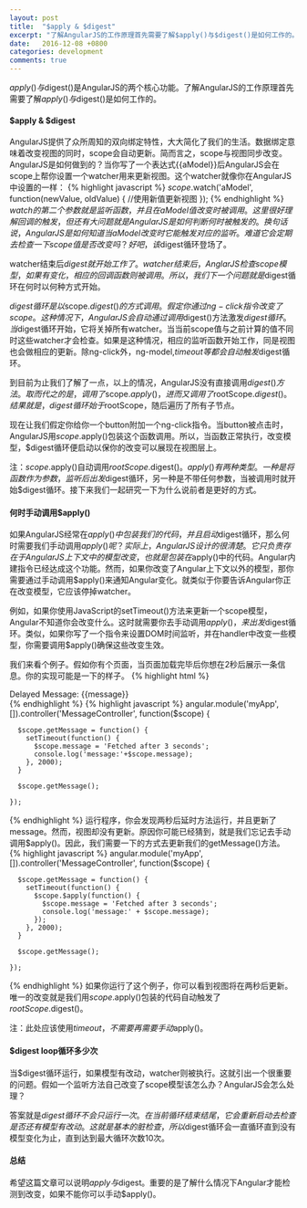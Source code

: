 ```yaml
---
layout: post
title:  "$apply & $digest"
excerpt: "了解AngularJS的工作原理首先需要了解$apply()与$digest()是如何工作的。"
date:   2016-12-08 +0800
categories: development
comments: true
---
```


$apply()与$digest()是AngularJS的两个核心功能。了解AngularJS的工作原理首先需要了解$apply()与$digest()是如何工作的。

#### $apply & $digest

AngularJS提供了众所周知的双向绑定特性，大大简化了我们的生活。数据绑定意味着改变视图的同时，scope会自动更新。简而言之，scope与视图同步改变。AngularJS是如何做到的？当你写了一个表达式{{aModel}}后AngularJS会在scope上帮你设置一个watcher用来更新视图。这个watcher就像你在AngularJS中设置的一样：
{% highlight javascript %}
$scope.$watch('aModel', function(newValue, oldValue) {
  //使用新值更新视图
});
{% endhighlight %}
$watch的第二个参数就是监听函数，并且在aModel值改变时被调用。这里很好理解回调的触发，但还有大问题就是AngularJS是如何判断何时被触发的。换句话说，AngularJS是如何知道当aModel改变时它能触发对应的监听。难道它会定期去检查一下scope值是否改变吗？好吧，该$digest循环登场了。

watcher结束后$digest就开始工作了。watcher结束后，AnglarJS检查scope模型，如果有变化，相应的回调函数则被调用。所以，我们下一个问题就是$digest循环在何时以何种方式开始。

$digest循环是以$scope.$digest()的方式调用。假定你通过ng-click指令改变了scope。这种情况下，AngularJS会自动通过调用$digest()方法激发$digest循环。当$digest循环开始，它将关掉所有watcher。当当前scope值与之前计算的值不同时这些watcher才会检查。如果是这种情况，相应的监听函数开始工作，同是视图也会做相应的更新。除ng-click外，ng-model,$timeout等都会自动触发$digest循环。

到目前为止我们了解了一点，以上的情况，AngularJS没有直接调用$digest()方法。取而代之的是，调用了$scope.$apply()，进而又调用了$rootScope.$digest()。结果就是，digest循环始于$rootScope，随后遍历了所有子节点。

现在让我们假定你给你一个button附加一个ng-click指令。当button被点击时，AngularJS用$scope.$apply()包装这个函数调用。所以，当函数正常执行，改变模型，$digest循环便启动以保你的改变可以展现在视图层上。

注：$scope.$apply()自动调用$rootScope.$digest()。$apply()有两种类型。一种是将函数作为参数，监听后出发$digest循环，另一种是不带任何参数，当被调用时就开始$digest循环。接下来我们一起研究一下为什么说前者是更好的方式。

#### 何时手动调用$apply()

如果AngularJS经常在$apply()中包装我们的代码，并且启动$digest循环，那么何时需要我们手动调用$apply()呢？实际上，AngularJS设计的很清楚。它只负责存在于AngularJS上下文中的模型改变，也就是包装在$apply()中的代码。Angular内建指令已经达成这个功能。然而，如果你改变了Angular上下文以外的模型，那你需要通过手动调用$apply()来通知Angular变化。就类似于你要告诉Angular你正在改变模型，它应该停掉watcher。

例如，如果你使用JavaScript的setTimeout()方法来更新一个scope模型，Angular不知道你会改变什么。这时就需要你去手动调用$apply()，来出发$digest循环。类似，如果你写了一个指令来设置DOM时间监听，并在handler中改变一些模型，你需要调用$apply()确保这些改变生效。

我们来看个例子。假如你有个页面，当页面加载完毕后你想在2秒后展示一条信息。你的实现可能是一下的样子。
{% highlight html %}
<body ng-app="myApp">
   <div ng-controller="MessageController">
     Delayed Message: {{message}}
   </div>  
</body>
{% endhighlight %}
{% highlight javascript %}
angular.module('myApp',[]).controller('MessageController', function($scope) {
    
      $scope.getMessage = function() {
        setTimeout(function() {
          $scope.message = 'Fetched after 3 seconds';
          console.log('message:'+$scope.message);
        }, 2000);
      }
      
      $scope.getMessage();
    
    });
{% endhighlight %}
运行程序，你会发现两秒后延时方法运行，并且更新了message。然而，视图却没有更新。原因你可能已经猜到，就是我们忘记去手动调用$apply()。因此，我们需要一下的方式去更新我们的getMessage()方法。
{% highlight javascript %}
angular.module('myApp',[]).controller('MessageController', function($scope) {
    
      $scope.getMessage = function() {
        setTimeout(function() {
          $scope.$apply(function() {
            $scope.message = 'Fetched after 3 seconds'; 
            console.log('message:' + $scope.message);
          });
        }, 2000);
      }
      
      $scope.getMessage();
    
    });
{% endhighlight %}
如果你运行了这个例子，你可以看到视图将在两秒后更新。唯一的改变就是我们用$scope.$apply()包装的代码自动触发了$rootScope.$digest()。

注：此处应该使用$timeout，不需要再需要手动$apply()。

#### $digest loop循环多少次

当$digest循环运行，如果模型有改动，watcher则被执行。这就引出一个很重要的问题。假如一个监听方法自己改变了scope模型该怎么办？AngularJS会怎么处理？

答案就是$digest循环不会只运行一次。在当前循环结束结尾，它会重新启动去检查是否还有模型有改动。这就是基本的脏检查，所以$digest循环会一直循环直到没有模型变化为止，直到达到最大循环次数10次。

#### 总结

希望这篇文章可以说明$apply与$digest。重要的是了解什么情况下Angular才能检测到改变，如果不能你可以手动$apply()。
